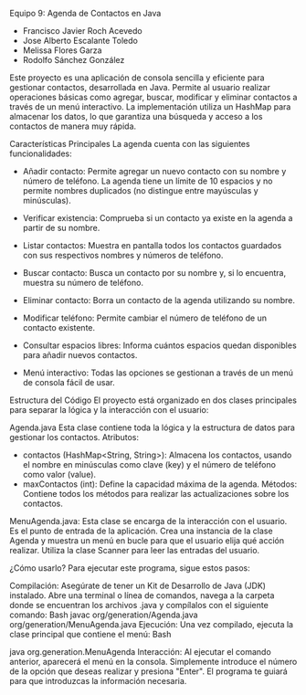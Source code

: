 Equipo 9: Agenda de Contactos en Java
* Francisco Javier Roch Acevedo
* Jose Alberto Escalante Toledo
* Melissa Flores Garza
* Rodolfo Sánchez González

Este proyecto es una aplicación de consola sencilla y eficiente para gestionar contactos, desarrollada en Java. Permite al usuario realizar operaciones básicas como agregar, buscar, modificar y eliminar contactos a través de un menú interactivo. La implementación utiliza un HashMap para almacenar los datos, lo que garantiza una búsqueda y acceso a los contactos de manera muy rápida.

Características Principales
La agenda cuenta con las siguientes funcionalidades:

* Añadir contacto: Permite agregar un nuevo contacto con su nombre y número de teléfono. La agenda tiene un límite de 10 espacios y no permite nombres duplicados (no distingue entre mayúsculas y minúsculas).

* Verificar existencia: Comprueba si un contacto ya existe en la agenda a partir de su nombre.

* Listar contactos: Muestra en pantalla todos los contactos guardados con sus respectivos nombres y números de teléfono.

* Buscar contacto: Busca un contacto por su nombre y, si lo encuentra, muestra su número de teléfono.

* Eliminar contacto: Borra un contacto de la agenda utilizando su nombre.

* Modificar teléfono: Permite cambiar el número de teléfono de un contacto existente.

* Consultar espacios libres: Informa cuántos espacios quedan disponibles para añadir nuevos contactos.

* Menú interactivo: Todas las opciones se gestionan a través de un menú de consola fácil de usar.
  

Estructura del Código 
El proyecto está organizado en dos clases principales para separar la lógica y la interacción con el usuario:

Agenda.java
Esta clase contiene toda la lógica y la estructura de datos para gestionar los contactos.
Atributos:
* contactos (HashMap<String, String>): Almacena los contactos, usando el nombre en minúsculas como clave (key) y el número de teléfono como valor (value).
* maxContactos (int): Define la capacidad máxima de la agenda.
Métodos: 
Contiene todos los métodos para realizar las actualizaciones sobre los contactos.


MenuAgenda.java: 
Esta clase se encarga de la interacción con el usuario. Es el punto de entrada de la aplicación. Crea una instancia de la clase Agenda y muestra un menú en bucle para que el usuario elija qué acción realizar. Utiliza la clase Scanner para leer las entradas del usuario.

¿Cómo usarlo? 
Para ejecutar este programa, sigue estos pasos:

Compilación: Asegúrate de tener un Kit de Desarrollo de Java (JDK) instalado. Abre una terminal o línea de comandos, navega a la carpeta donde se encuentran los archivos .java y compílalos con el siguiente comando:
Bash
javac org/generation/Agenda.java org/generation/MenuAgenda.java
Ejecución: Una vez compilado, ejecuta la clase principal que contiene el menú:
Bash

java org.generation.MenuAgenda
Interacción: Al ejecutar el comando anterior, aparecerá el menú en la consola. Simplemente introduce el número de la opción que deseas realizar y presiona "Enter". El programa te guiará para que introduzcas la información necesaria.
